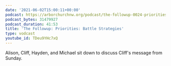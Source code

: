 ```yaml
---
date: '2021-06-02T15:00:11+00:00'
podcast: https://arborchurchnw.org/podcast/the-followup-0024-priorities-battle-strategies.m4a
podcast_bytes: 31479927
podcast_duration: 41:53
title: 'The Followup: Priorities: Battle Strategies'
type: vodcast
youtube_id: TDeu9YHc7xQ
---
```


Alison, Cliff, Hayden, and Michael sit down to discuss Cliff's message from Sunday.